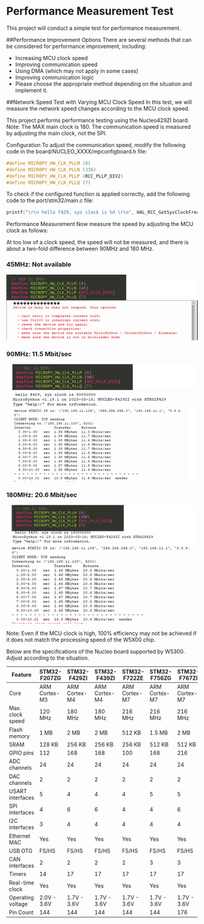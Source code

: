 # Performance Measurement Test

This project will conduct a simple test for performance measurement.

##Performance Improvement Options
There are several methods that can be considered for performance improvement, including:

- Increasing MCU clock speed
- Improving communication speed
- Using DMA (which may not apply in some cases)
- Improving communication logic
- Please choose the appropriate method depending on the situation and implement it.

##Network Speed Test with Varying MCU Clock Speed
In this test, we will measure the network speed changes according to the MCU clock speed.

This project performs performance testing using the Nucleo429ZI board.
Note: The MAX main clock is 180. The communication speed is measured by adjusting the main clock, not the SPI.

Configuration
To adjust the communication speed, modify the following code in the board/NUCLEO_XXXX/mpconfigboard.h file:

```cpp
#define MICROPY_HW_CLK_PLLM (8)
#define MICROPY_HW_CLK_PLLN (336)
#define MICROPY_HW_CLK_PLLP (RCC_PLLP_DIV2)
#define MICROPY_HW_CLK_PLLQ (7)

```

To check if the configured function is applied correctly, add the following code to the port/stm32/main.c file:

```cpp
printf("\r\n hello f429, sys clock is %d \r\n", HAL_RCC_GetSysClockFreq());
```

Performance Measurement
Now measure the speed by adjusting the MCU clock as follows:

At too low of a clock speed, the speed will not be measured, and there is about a two-fold difference between 90MHz and 180 MHz.

### 45MHz: Not available
<p align="center">
  <img src="https://github.com/scarletwiz/11_22_8_2/blob/main/00.png?raw=true"/>
</p>

### 90MHz: 11.5 Mbit/sec
<p align="center">
  <img src="https://github.com/scarletwiz/11_22_8_2/blob/main/22.png?raw=true"/>
</p>

### 180MHz: 20.6 Mbit/sec
<p align="center">
  <img src="https://github.com/scarletwiz/11_22_8_2/blob/main/11.png?raw=true"/>
</p>

Note: Even if the MCU clock is high, 100% efficiency may not be achieved if it does not match the processing speed of the W5X00 chip.

Below are the specifications of the Nucleo board supported by W5300. Adjust according to the situation.

| Feature             | STM32-F207ZG            | STM32-F429ZI            | STM32-F439ZI            | STM32-F722ZE            | STM32-F756ZG            | STM32-F767ZI            |
|---------------------|-----------------------|-----------------------|-----------------------|-----------------------|-----------------------|-----------------------|
| Core                | ARM Cortex-M3          | ARM Cortex-M4          | ARM Cortex-M4          | ARM Cortex-M7          | ARM Cortex-M7          | ARM Cortex-M7          |
| Max. clock speed     | 120 MHz                | 180 MHz                | 180 MHz                | 216 MHz                | 216 MHz                | 216 MHz                |
| Flash memory        | 1 MB                   | 2 MB                   | 2 MB                   | 512 KB                 | 1.5 MB                 | 2 MB                   |
| SRAM                | 128 KB                 | 256 KB                 | 256 KB                 | 256 KB                 | 512 KB                 | 512 KB                 |
| GPIO pins           | 112                    | 168                    | 168                    | 100                    | 168                    | 216                    |
| ADC channels        | 24                     | 24                     | 24                     | 24                     | 24                     | 24                     |
| DAC channels        | 2                      | 2                      | 2                      | 2                      | 2                      | 2                      |
| USART interfaces    | 5                      | 4                      | 4                      | 4                      | 5                      | 5                      |
| SPI interfaces      | 4                      | 6                      | 6                      | 4                      | 4                      | 6                      |
| I2C interfaces      | 3                      | 4                      | 4                      | 4                      | 4                      | 4                      |
| Ethernet MAC        | Yes                    | Yes                    | Yes                    | Yes                    | Yes                    | Yes                    |
| USB OTG             | FS/HS                  | FS/HS                  | FS/HS                  | FS/HS                  | FS/HS                  | FS/HS                  |
| CAN interfaces      | 2                      | 2                      | 2                      | 2                      | 3                      | 3                      |
| Timers              | 14                     | 17                     | 17                     | 17                     | 17                     | 17                     |
| Real-time clock     | Yes                    | Yes                    | Yes                    | Yes                    | Yes                    | Yes                    |
| Operating voltage   | 2.0V - 3.6V            | 1.7V - 3.6V            | 1.7V - 3.6V            | 1.7V - 3.6V            | 1.7V - 3.6V            | 1.7V - 3.6V            |
| Pin Count           | 144                    | 144                    | 144                    | 144                    | 144                    | 176                    |
